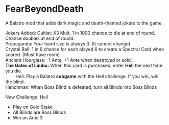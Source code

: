 # FearBeyondDeath
A Balatro mod that adds dark magic and death-themed jokers to the game.

Jokers Added:
Cultist: X3 Mult, 1 in 1000 chance to die at end of round. Chance doubles at end of round.<br />
Propaganda: Your hand size is always 3. (It cannot change)<br />
Crystal Ball: 1 in 6 chance for each played 6 to create a Spectral Card when scored. (Must have room)<br />
Ancient Hourglass: -1 Ante, +1 Ante when destroyed or sold.<br />
**The Gates of Limbo:** When this card is purchased, enter **Hell** the next time you die.<br />
&emsp;&emsp; Hell: Play a Balatro **subgame** with the Hell challenge. If you win, win the blind.<br />
Henchman: When Boss Blind is defeated, turn all Blinds into Boss Blinds<br />

New Challenge: Hell
- Play on Gold Stake
- All Blinds are Boss Blinds
- Win on Ante 3

